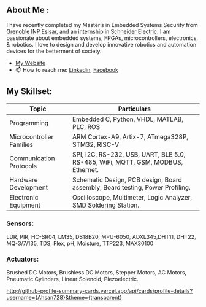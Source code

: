 
## About Me : 
I have recently completed my Master’s in Embedded Systems Security from [Grenoble INP Esisar](https://esisar.grenoble-inp.fr/), and an internship in [Schneider Electric](https://www.se.com/fr/fr/). I am passionate about embedded systems, FPGAs, microcontrollers, electronics, & robotics. I love to design and develop innovative robotics and automation devices for the betterment of society.

- [My Website](https://www.ahsanslab.ml/)
- 📫 How to reach me: [Linkedin](https://www.linkedin.com/in/eeehsan94/), [Facebook](https://www.facebook.com/EEEhsan30/)

## My Skillset:
| Topic | Particulars |
| --- | --- |
| Programming |Embedded C, Python, VHDL, MATLAB, PLC, ROS |
| Microcontroller Families | ARM Cortex-A9, Artix-7, ATmega328P, STM32, RISC-V |
| Communication Protocols |SPI, I2C, RS-232, USB, UART, BLE 5.0, RS-485, WiFi, MQTT, GSM, MODBUS, Ethernet. |
| Hardware Development | Schematic Design, PCB design, Board assembly, Board testing, Power Profiling. |
| Electronic Equipment | Oscilloscope, Multimeter, Logic Analyzer, SMD Soldering Station. |

### Sensors:
LDR, PIR, HC-SR04, LM35, DS18B20, MPU-6050, ADXL345,DHT11, DHT22, MQ-3/7/135, TDS, Flex, pH, Moisture, TTP223, MAX30100

### Actuators:
Brushed DC Motors, Brushless DC Motors, Stepper Motors, AC Motors, Pneumatic Cylinders, Linear Solenoid, Piezoelectric.


http://github-profile-summary-cards.vercel.app/api/cards/profile-details?username={Ahsan728}&theme={transparent}
<!---
Ahsan728/Ahsan728 is a ✨ special ✨ repository because its `README.md` (this file) appears on your GitHub profile.
You can click the Preview link to take a look at your changes.
--->
